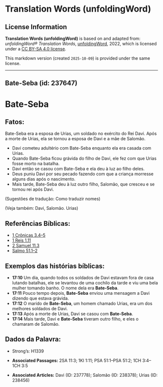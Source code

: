 # Translation Words (unfoldingWord)

## License Information

**Translation Words (unfoldingWord)** is based on and adapted from: _unfoldingWord® Translation Words_, [unfoldingWord](https://unfoldingword.org/utw), 2022, which is licensed under a [CC BY-SA 4.0 license](https://creativecommons.org/licenses/by-sa/4.0/legalcode.en).

This markdown version (created `2025-10-09`) is provided under the same license.



--------------------------------

## Bate-Seba (id: 237647)

Bate\-Seba
==========

Fatos:
------

Bate\-Seba era a esposa de Urias, um soldado no exército do Rei Davi. Após a morte de Urias, ela se tornou a esposa de Davi e a mãe de Salomão.

* Davi cometeu adultério com Bate\-Seba enquanto ela era casada com Urias.
* Quando Bate\-Seba ficou grávida do filho de Davi, ele fez com que Urias fosse morto na batalha.
* Davi então se casou com Bate\-Seba e ela deu à luz ao filho deles.
* Deus puniu Davi por seu pecado fazendo com que a criança morresse alguns dias após o nascimento.
* Mais tarde, Bate\-Seba deu à luz outro filho, Salomão, que cresceu e se tornou rei após Davi.

(Sugestões de tradução: Como traduzir nomes)

(Veja também: Davi, Salomão. Urias)

Referências Bíblicas:
---------------------

* [1 Crônicas 3\.4–5](https://ref.ly/1Chr3:4-1Chr3:5)
* [1 Reis 1\.11](https://ref.ly/1Kgs1:11)
* [2 Samuel 11\.3](https://ref.ly/2Sam11:3)
* [Salmo 51\.1–2](https://ref.ly/Ps51:1-Ps51:2)

Exemplos das histórias bíblicas:
--------------------------------

* **17:10** Um dia, quando todos os soldados de Davi estavam fora de casa lutando batalhas, ele se levantou de uma cochilo da tarde e viu uma bela mulher tomando banho. O nome dela era **Bate\-Seba**.
* **17:11** Pouco tempo depois, **Bate\-Seba** enviou uma mensagem a Davi dizendo que estava grávida.
* **17:12** O marido de **Bate\-Seba**, um homem chamado Urias, era um dos melhores soldados de Davi.
* **17:13** Após a morte de Urias, Davi se casou com **Bate\-Seba**.
* **17:14** Mais tarde, Davi e **Bate\-Seba** tiveram outro filho, e eles o chamaram de Salomão.

Dados da Palavra:
-----------------

* Strong’s: H1339

* **Associated Passages:** 2SA 11:3; 1KI 1:11; PSA 51:1–PSA 51:2; 1CH 3:4–1CH 3:5
* **Associated Articles:** Davi (ID: 237778); Salomão (ID: 238378); Urias (ID: 238456)

